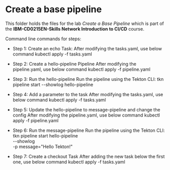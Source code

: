 # Create a base pipeline

This folder holds the files for the lab _Create a Base Pipeline_ which is part of the **IBM-CD0215EN-Skills Network Introduction to CI/CD** course.

Command line commands for steps:
- Step 1: Create an echo Task:
    After modifying the tasks.yaml, use below command
    kubectl apply -f tasks.yaml

- Step 2: Create a hello-pipeline Pipeline
    After modifying the pipeline.yaml, use below command
    kubectl apply -f pipeline.yaml

- Step 3: Run the hello-pipeline
    Run the pipeline using the Tekton CLI:
    tkn pipeline start --showlog hello-pipeline

- Step 4: Add a parameter to the task
    After modifying the tasks.yaml, use below command
    kubectl apply -f tasks.yaml

- Step 5: Update the hello-pipeline to message-pipeline and change the config
    After modifying the pipeline.yaml, use below command
    kubectl apply -f pipeline.yaml

- Step 6: Run the message-pipeline
    Run the pipeline using the Tekton CLI:
    tkn pipeline start hello-pipeline \
    --showlog  \
    -p message="Hello Tekton!"

- Step 7: Create a checkout Task
    After adding the new task below the first one, use below command
    kubectl apply -f tasks.yaml
